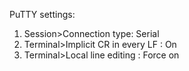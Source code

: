 PuTTY settings:
1. Session>Connection type: Serial
2. Terminal>Implicit CR in every LF : On
3. Terminal>Local line editing : Force on
